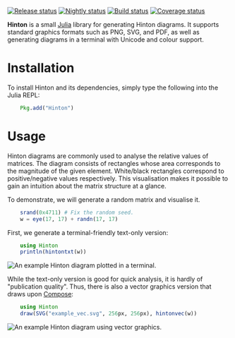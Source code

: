 [![Release status][release_badge]][pkg]
[![Nightly status][nightly_badge]][pkg]
[![Build status][travis_badge]][travis]
[![Coverage status][coveralls_badge]][coveralls]

**Hinton** is a small [Julia][julia] library for generating Hinton diagrams.
It supports standard graphics formats such as PNG, SVG, and PDF, as well as
generating diagrams in a terminal with Unicode and colour support.

[julia]: http://julialang.org/

# Installation #

To install Hinton and its dependencies, simply type the following
into the Julia REPL:

```julia
    Pkg.add("Hinton")
```

# Usage #

Hinton diagrams are commonly used to analyse the relative values of matrices.
The diagram consists of rectangles whose area corresponds to the magnitude
of the given element.  White/black rectangles correspond to positive/negative
values respectively.  This visualisation makes it possible to gain an intuition
about the matrix structure at a glance.

To demonstrate, we will generate a random matrix and visualise it.

```julia
    srand(0x4711) # Fix the random seed.
    w = eye(17, 17) + randn(17, 17)
```

First, we generate a terminal-friendly text-only version:

```julia
    using Hinton
    println(hintontxt(w))
```

![An example Hinton diagram plotted in a terminal.][example_txt]

While the text-only version is good for quick analysis, it is hardly of
"publication quality".  Thus, there is also a vector graphics version that
draws upon [Compose][compose]:

```julia
    using Hinton
    draw(SVG("example_vec.svg", 256px, 256px), hintonvec(w))
```

![An example Hinton diagram using vector graphics.][example_vec]

[compose]: http://composejl.org/
[coveralls]: https://coveralls.io/r/ninjin/Hinton.jl
[coveralls_badge]: https://img.shields.io/coveralls/ninjin/Hinton.jl/master.svg?style=flat
[example_txt]: https://raw.githubusercontent.com/ninjin/Hinton.jl/master/examples/example_txt.png
[example_vec]: https://raw.githubusercontent.com/ninjin/Hinton.jl/master/examples/example_vec.png
[nightly_badge]: http://pkg.julialang.org/badges/Hinton_0.5.svg
[pkg]: http://pkg.julialang.org/?pkg=Hinton
[release_badge]: http://pkg.julialang.org/badges/Hinton_0.4.svg
[travis]: https://travis-ci.org/ninjin/Hinton.jl
[travis_badge]: https://img.shields.io/travis/ninjin/Hinton.jl/master.svg?style=flat
